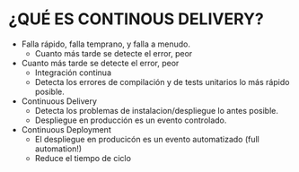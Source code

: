 ¿QUÉ ES CONTINOUS DELIVERY?
===========================

  * Falla rápido, falla temprano, y falla a menudo.
    * Cuanto más tarde se detecte el error, peor
  * Cuanto más tarde se detecte el error, peor
    * Integración continua
    * Detecta los errores de compilación y de tests unitarios lo más rápido posible.
  * Continuous Delivery
    * Detecta los problemas de instalacion/despliegue lo antes posible.
    * Despliegue en producción es un evento controlado.
  * Continuous Deployment
    * El despliegue en producicón es un evento automatizado (full automation!) 
    * Reduce el tiempo de ciclo
